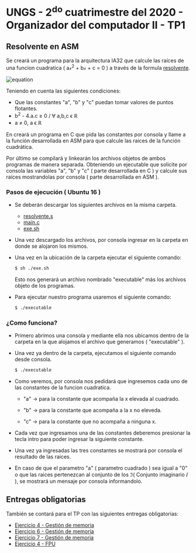# UNGS - 2<sup>do</sup> cuatrimestre del 2020 - Organizador del computador II - TP1


## Resolvente en ASM
Se creará un programa para la arquitectura IA32 que calcule las raíces de una funcion cuadratica ( a&xscr;<sup>2</sup> + b&xscr; + c = 0 ) a través de la formula [resolvente][square-root-wiki-link].


![equation](http://latex.codecogs.com/svg.latex?\frac{&space;&space;-b&space;\pm&space;\sqrt{b^{2}&space;-&space;4&space;\times&space;a&space;\times&space;c}}{2&space;\times&space;a})


Teniendo en cuenta las siguientes condiciones:


- Que las constantes "a", "b" y "c" puedan tomar valores de puntos flotantes.
- b<sup>2</sup> - 4.a.c &geq; 0 / &forall; a,b,c &varepsilon; &reals;
- a &ne; 0, a &varepsilon; &reals;


En creará un programa en C que pida las constantes por consola y llame a la función desarrollada en ASM para que calcule las raices de la función cuadrática.


Por último se compilará y linkearán los archivos objetos de ambos programas de manera separada. Obteniendo un ejecutable que solicite por consola las variables "a", "b" y "c" ( parte desarrollada en C ) y calcule sus raices mostrandolas por consola ( parte desarrollada en ASM ). 


### Pasos de ejecución ( Ubuntu 16 )


- Se deberán descargar los siguientes archivos en la misma carpeta.
    - [resolvente.s](https://github.com/NFER179/ProyectosUNGS/blob/master/ORGA2/SEM202/TP1/resolvente/resolvente.s)
    - [main.c](https://github.com/NFER179/ProyectosUNGS/blob/master/ORGA2/SEM202/TP1/resolvente/main.c)
    - [exe.sh](https://github.com/NFER179/ProyectosUNGS/blob/master/ORGA2/SEM202/TP1/resolvente/exe.sh)


- Una vez descargado los archivos, por consola ingresar en la carpeta en donde se alojaron los mismos.


- Una vez en la ubicación de la carpeta ejecutar el siguiente comando:

    ```sh
    $ sh ./exe.sh
    ```

    Esto nos generará un archivo nombrado "executable" más los archivos objeto de los programas.


- Para ejecutar nuestro programa usaremos el siguiente comando:

    ```sh
    $ ./executable
    ```


### ¿Como funciona?


- Primero abrimos una consola y mediante ella nos ubicamos dentro de la carpeta en la que alojamos el archivo que generamos ( "executable" ).


- Una vez ya dentro de la carpeta, ejecutamos el siguiente comando desde consola.

    ```sh
    $ ./executable
    ```


- Como veremos, por consola nos pedidará que ingresemos cada uno de las constantes de la funcion cuadratica.
    - "a" &rightarrow; para la constante que acompaña la x elevada al cuadrado.

    - "b" &rightarrow; para la constante que acompaña a la x no eleveda.

    - "c" &rightarrow; para la constante que no acompaña a ninguna x.


- Cada vez que ingresamos una de las constantes deberemos presionar la tecla intro para poder ingresar la siguiente constante.


- Una vez ya ingresadas las tres constantes se mostrará por consola el resultado de las raices.


- En caso de que el parametro "a" ( parametro cuadrado ) sea igual a "0" o que las raices pertenezcan al conjunto de los &Im;( Conjunto imaginario &ImaginaryI; ), se mostrará un mensaje por consola informandolo.


## Entregas obligatorias


También se contará para el TP con las siguientes entregas obligatorias:


- [Ejercicio 4 - Gestión de memoria][ejercicio04-gestion-memoria]
- [Ejercicio 6 - Gestión de memoria][ejercicio06-gestion-memoria]
- [Ejercicio 7 - Gestión de memoria][ejercicio07-gestion-memoria]
- [Ejercicio 4 - FPU][ejercicio04-FPU]



[square-root-wiki-link]: https://es.wikipedia.org/wiki/Ecuaci%C3%B3n_de_segundo_grado

[ejercicio04-gestion-memoria]: #

[ejercicio06-gestion-memoria]: #

[ejercicio07-gestion-memoria]: #

[ejercicio04-FPU]: #
